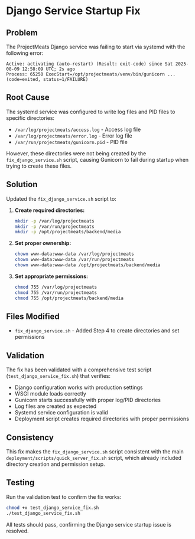 # Django Service Startup Fix

## Problem
The ProjectMeats Django service was failing to start via systemd with the following error:
```
Active: activating (auto-restart) (Result: exit-code) since Sat 2025-08-09 12:58:09 UTC; 2s ago
Process: 65250 ExecStart=/opt/projectmeats/venv/bin/gunicorn ... (code=exited, status=1/FAILURE)
```

## Root Cause
The systemd service was configured to write log files and PID files to specific directories:
- `/var/log/projectmeats/access.log` - Access log file
- `/var/log/projectmeats/error.log` - Error log file  
- `/var/run/projectmeats/gunicorn.pid` - PID file

However, these directories were not being created by the `fix_django_service.sh` script, causing Gunicorn to fail during startup when trying to create these files.

## Solution
Updated the `fix_django_service.sh` script to:

1. **Create required directories:**
   ```bash
   mkdir -p /var/log/projectmeats
   mkdir -p /var/run/projectmeats
   mkdir -p /opt/projectmeats/backend/media
   ```

2. **Set proper ownership:**
   ```bash
   chown www-data:www-data /var/log/projectmeats
   chown www-data:www-data /var/run/projectmeats
   chown www-data:www-data /opt/projectmeats/backend/media
   ```

3. **Set appropriate permissions:**
   ```bash
   chmod 755 /var/log/projectmeats
   chmod 755 /var/run/projectmeats
   chmod 755 /opt/projectmeats/backend/media
   ```

## Files Modified
- `fix_django_service.sh` - Added Step 4 to create directories and set permissions

## Validation
The fix has been validated with a comprehensive test script (`test_django_service_fix.sh`) that verifies:
- Django configuration works with production settings
- WSGI module loads correctly
- Gunicorn starts successfully with proper log/PID directories
- Log files are created as expected
- Systemd service configuration is valid
- Deployment script creates required directories with proper permissions

## Consistency
This fix makes the `fix_django_service.sh` script consistent with the main `deployment/scripts/quick_server_fix.sh` script, which already included directory creation and permission setup.

## Testing
Run the validation test to confirm the fix works:
```bash
chmod +x test_django_service_fix.sh
./test_django_service_fix.sh
```

All tests should pass, confirming the Django service startup issue is resolved.